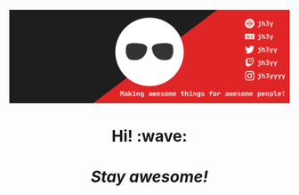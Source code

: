 [![Social banner for jh3y](https://raw.githubusercontent.com/Pelukosa/Pelukosa/main/profile-banner.svg)](https://github.com/Pelukosa)
<h1 align='center'> Hi! :wave:</h1>

<h1 align='center'><i>Stay awesome!</i></h1>
